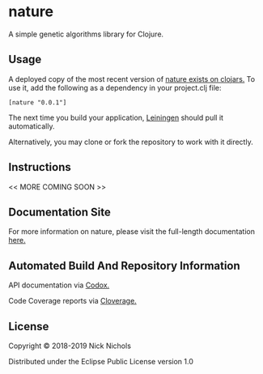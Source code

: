 # nature

A simple genetic algorithms library for Clojure.

## Usage

A deployed copy of the most recent version of [nature exists on clojars.](https://clojars.org/nature)
To use it, add the following as a dependency in your project.clj file:

```
[nature "0.0.1"]
```

The next time you build your application, [Leiningen](https://leiningen.org/) should pull it automatically.

Alternatively, you may clone or fork the repository to work with it directly.

## Instructions

<< MORE COMING SOON >>

## Documentation Site

For more information on nature, please visit the full-length documentation [here.](https://nnichols.github.io/code/nature/intro)

## Automated Build And Repository Information

API documentation via [Codox.](https://nnichols.github.io/nature/api/index.html)

Code Coverage reports via [Cloverage.](https://nnichols.github.io/nature/coverage/index.html)

## License

Copyright © 2018-2019 Nick Nichols

Distributed under the Eclipse Public License version 1.0
